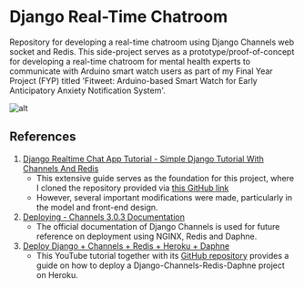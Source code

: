 # Django Real-Time Chatroom
Repository for developing a real-time chatroom using Django Channels web socket and Redis. This side-project serves as a prototype/proof-of-concept for developing a real-time chatroom for mental health experts to communicate with Arduino smart watch users as part of my Final Year Project (FYP) titled 'Fitweet: Arduino-based Smart Watch for Early Anticipatory Anxiety Notification System'.

![alt](https://im.ezgif.com/tmp/ezgif-1-2b3591833279.gif)
## References

1. [Django Realtime Chat App Tutorial - Simple Django Tutorial With Channels And Redis](https://codewithstein.com/django-realtime-chat-app-tutorial-simple-django-tutorial-with-channels-and-redis/)
   - This extensive guide serves as the foundation for this project, where I cloned the repository provided via [this GitHub link](https://github.com/SteinOveHelset/chatty)
   - However, several important modifications were made, particularly in the model and front-end design.
2. [Deploying - Channels 3.0.3 Documentation](https://channels.readthedocs.io/en/latest/deploying.html#)
   - The official documentation of Django Channels is used for future reference on deployment using NGINX, Redis and Daphne.
3. [Deploy Django + Channels + Redis + Heroku + Daphne](https://www.youtube.com/watch?v=zizzeE4Obc0)
   - This YouTube tutorial together with its [GitHub repository](https://github.com/veryacademy/YT-Django-Heroku-Deploy-Channels-Daphne) provides a guide on how to deploy a Django-Channels-Redis-Daphne project on Heroku.
